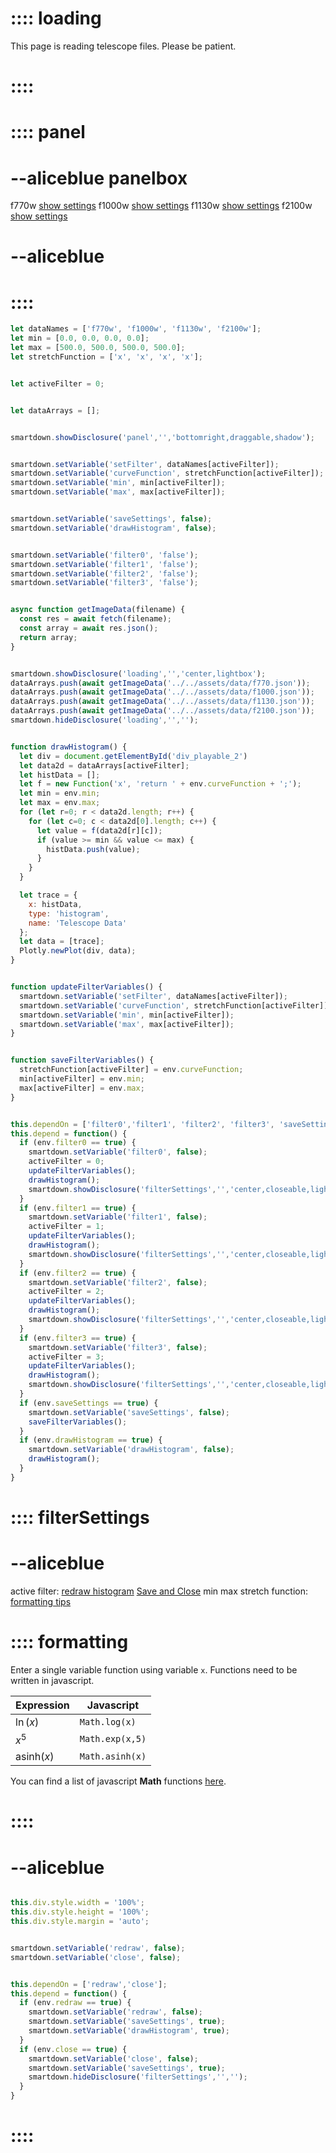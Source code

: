# :::: loading
This page is reading telescope files.  Please be patient.
# ::::

# :::: panel
# --aliceblue panelbox
f770w  [show settings](:=filter0=true)
f1000w  [show settings](:=filter1=true)
f1130w  [show settings](:=filter2=true)
f2100w  [show settings](:=filter3=true)
# --aliceblue
# ::::

```javascript /autoplay
let dataNames = ['f770w', 'f1000w', 'f1130w', 'f2100w'];
let min = [0.0, 0.0, 0.0, 0.0];
let max = [500.0, 500.0, 500.0, 500.0];
let stretchFunction = ['x', 'x', 'x', 'x'];


let activeFilter = 0;


let dataArrays = [];


smartdown.showDisclosure('panel','','bottomright,draggable,shadow');


smartdown.setVariable('setFilter', dataNames[activeFilter]);
smartdown.setVariable('curveFunction', stretchFunction[activeFilter]);
smartdown.setVariable('min', min[activeFilter]);
smartdown.setVariable('max', max[activeFilter]);


smartdown.setVariable('saveSettings', false);
smartdown.setVariable('drawHistogram', false);


smartdown.setVariable('filter0', 'false');
smartdown.setVariable('filter1', 'false');
smartdown.setVariable('filter2', 'false');
smartdown.setVariable('filter3', 'false');


async function getImageData(filename) {
  const res = await fetch(filename);
  const array = await res.json();
  return array;
}


smartdown.showDisclosure('loading','','center,lightbox');
dataArrays.push(await getImageData('../../assets/data/f770.json'));
dataArrays.push(await getImageData('../../assets/data/f1000.json'));
dataArrays.push(await getImageData('../../assets/data/f1130.json'));
dataArrays.push(await getImageData('../../assets/data/f2100.json'));
smartdown.hideDisclosure('loading','','');


function drawHistogram() {
  let div = document.getElementById('div_playable_2')
  let data2d = dataArrays[activeFilter];
  let histData = [];
  let f = new Function('x', 'return ' + env.curveFunction + ';');
  let min = env.min;
  let max = env.max;
  for (let r=0; r < data2d.length; r++) {
    for (let c=0; c < data2d[0].length; c++) {
      let value = f(data2d[r][c]);
      if (value >= min && value <= max) { 
        histData.push(value);
      }
    }
  }

  let trace = {
    x: histData,
    type: 'histogram',
    name: 'Telescope Data'
  };
  let data = [trace];
  Plotly.newPlot(div, data);
}


function updateFilterVariables() {
  smartdown.setVariable('setFilter', dataNames[activeFilter]);
  smartdown.setVariable('curveFunction', stretchFunction[activeFilter]);
  smartdown.setVariable('min', min[activeFilter]);
  smartdown.setVariable('max', max[activeFilter]);
}


function saveFilterVariables() {
  stretchFunction[activeFilter] = env.curveFunction;
  min[activeFilter] = env.min;
  max[activeFilter] = env.max;
}


this.dependOn = ['filter0','filter1', 'filter2', 'filter3', 'saveSettings','drawHistogram'];
this.depend = function() {
  if (env.filter0 == true) {
    smartdown.setVariable('filter0', false);
    activeFilter = 0;
    updateFilterVariables();
    drawHistogram();
    smartdown.showDisclosure('filterSettings','','center,closeable,lightbox');
  }
  if (env.filter1 == true) {
    smartdown.setVariable('filter1', false);
    activeFilter = 1;
    updateFilterVariables();
    drawHistogram();
    smartdown.showDisclosure('filterSettings','','center,closeable,lightbox');
  }
  if (env.filter2 == true) {
    smartdown.setVariable('filter2', false);
    activeFilter = 2;
    updateFilterVariables();
    drawHistogram();
    smartdown.showDisclosure('filterSettings','','center,closeable,lightbox');
  }
  if (env.filter3 == true) {
    smartdown.setVariable('filter3', false);
    activeFilter = 3;
    updateFilterVariables();
    drawHistogram();
    smartdown.showDisclosure('filterSettings','','center,closeable,lightbox');
  }
  if (env.saveSettings == true) {
    smartdown.setVariable('saveSettings', false);
    saveFilterVariables();  
  }
  if (env.drawHistogram == true) {
    smartdown.setVariable('drawHistogram', false);
    drawHistogram();  
  }
}


```



# :::: filterSettings
# --aliceblue
active filter: [](:!setFilter) [redraw histogram](:=redraw=true) [Save and Close](:=close=true)
min [](:?min|number) max [](:?max|number)
stretch function: [](:?curveFunction) [formatting tips](::formatting)
# :::: formatting
Enter a single variable function using variable `x`.  Functions need to be written in javascript.  

| Expression  | Javascript |
| ----------- | ----------- |
| $\ln(x)$          | `Math.log(x)`       |
| $x^5$                | `Math.exp(x,5)`      |
| $\text{asinh}(x)$  | `Math.asinh(x)`    |

You can find a list of javascript **Math** functions [here](https://www.w3schools.com/jsref/jsref_obj_math.asp).
# ::::
# --aliceblue

```javascript /plotly/autoplay

this.div.style.width = '100%';
this.div.style.height = '100%';
this.div.style.margin = 'auto';


smartdown.setVariable('redraw', false);
smartdown.setVariable('close', false);


this.dependOn = ['redraw','close'];
this.depend = function() {
  if (env.redraw == true) {
    smartdown.setVariable('redraw', false);
    smartdown.setVariable('saveSettings', true);
    smartdown.setVariable('drawHistogram', true);
  }
  if (env.close == true) {
    smartdown.setVariable('close', false);
    smartdown.setVariable('saveSettings', true);
    smartdown.hideDisclosure('filterSettings','','');
  }
}

```
# ::::



